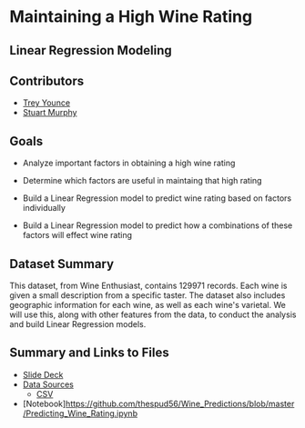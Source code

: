 # Maintaining a High Wine Rating
## Linear Regression Modeling

## Contributors 
 - [Trey Younce](https://github.com/treyounce)
 - [Stuart Murphy](https://github.com/thespud56)
 
 ## Goals 
- Analyze important factors in obtaining a high wine rating 

- Determine which factors are useful in maintaing that high rating 

- Build a Linear Regression model to predict wine rating based on factors individually

- Build a Linear Regression model to predict how a combinations of these factors will effect wine rating

 ## Dataset Summary
This dataset, from Wine Enthusiast, contains 129971 records. Each wine is given a small description from a specific taster. The dataset also includes geographic information for each wine, as well as each wine's varietal. We will use this, along with other features from the data, to conduct the analysis and build Linear Regression models. 
 
 ## Summary and Links to Files 
 - [Slide Deck](https://github.com/thespud56/Wine_Predictions/blob/master/Wine%20Rating.pdf)
 - [Data Sources](https://www.winemag.com/ratings/)
      * [CSV](https://github.com/thespud56/Wine_Predictions/blob/master/Data/wine_data.csv)
  - [Notebook]https://github.com/thespud56/Wine_Predictions/blob/master/Predicting_Wine_Rating.ipynb 
